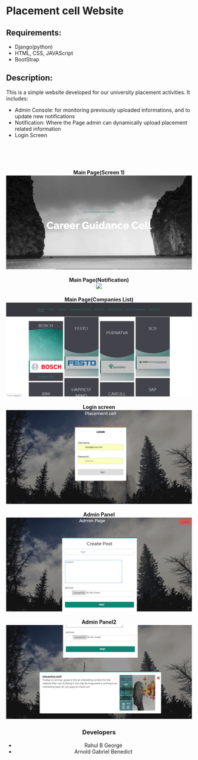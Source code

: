 # Placement cell Website

<h2>Requirements:</h2>
<ul><li>Django(python)</li>
<li>HTML, CSS, JAVAScript</li>
<li>BootStrap</li>
</ul>
<h2>Description:</h2>
  This is a simple website developed for our university placement activities.
  It includes:
  <ul><li>Admin Console: for monitoring previously uploaded informations, and to update new notifications</li>
  <li>Notification: Where the Page admin can dynamically upload placement related information</li>
  <li>Login Screen</li></ul>
  
  <br><br><br><center><h4>Main Page(Screen 1)<br>
  <img src="snapshots/1.jpg">
  <br><br>Main Page(Notification)<br>
  <img src="snaphshots/2.jpg">
  <br><br>Main Page(Companies List)<br>
  <img src="snapshots/3.jpg">
  <br><br>Login screen<br>
  <img src="snapshots/login.jpg">
  <br><br>Admin Panel<br>
  <img src="snapshots/admin.jpg">
  <br><br>Admin Panel2<br>
  <img src="snapshots/admin2.jpg">

<h3>Developers</h3>
<ul><li>Rahul B George</li>
  <li>Arnold Gabriel Benedict</li></ul>
